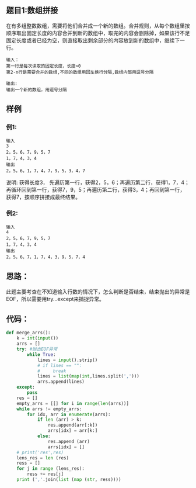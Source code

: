 ## 题目1:数组拼接

在有多组整数数组，需要将他们合并成一个新的数组。合并规则，从每个数组里按顺序取出固定长度的内容合并到新的数组中，取完的内容会删除掉，如果该行不足固定长度或者已经为空，则直接取出剩余部分的内容放到新的数组中，继续下一行。

```
输入：
第一行是每次读取的固定长度，长度>0
第2-n行是需要合并的数组,不同的数组用回车换行分隔,数组内部用逗号分隔

输出:
输出一个新的数组，用逗号分隔
```

## 样例

### 例1:

```
输入
3
2，5，6，7，9，5，7
1，7，4，3，4
输出
2，5，6，1，7，4，7，9，5，3，4，7
```

说明: 获得长度3，
先遍历第一行，获得2，5，6；再遍历第二行，获得1，7，4；再循环回到第一行，获得7，9，5；再遍历第二行，获得3，4；再回到第一行，获得7，按顺序拼接成最终结果。

### 例2:

```
输入
4
2，5，6，7，9，5，7
1，7，4，3，4
输出
2，5，6，7，1，7，4，3，9，5，7，4
```



## 思路：

此题主要考查在不知道输入行数的情况下，怎么判断是否结束，结束抛出的异常是EOF，所以需要用try...except来捕捉异常。



## 代码：

```python
def merge_arrs():
    k = int(input())
    arrs = []
    try: #抛出EOF异常
        while True:
            lines = input().strip()
            # if lines == "":
            #     break
            lines = list(map(int,lines.split(',')))
            arrs.append(lines)
    except:
        pass
    res = []
    empty_arrs = [[] for i in range(len(arrs))]
    while arrs != empty_arrs:
        for idx, arr in enumerate(arrs):
            if len (arr) > k:
                res.append(arr[:k])
                arrs[idx] = arr[k:]
            else:
                res.append (arr)
                arrs[idx] = []
    # print('res',res)
    lens_res = len (res)
    ress = []
    for j in range (lens_res):
        ress += res[j]
    print (','.join(list (map (str, ress))))

```


